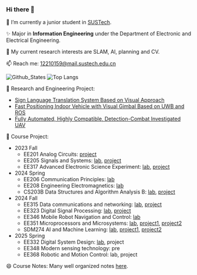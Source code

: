 ### Hi there 👋

🏫 I’m currently a junior student in [SUSTech](https://www.sustech.edu.cn/).

✨ Major in **Information Engineering** under the Department of Electronic and Electrical Engineering.

👀 My current research interests are SLAM, AI, planning and CV.

📫 Reach me: 12210159@mail.sustech.edu.cn
  
<!---
Wendy-Ying/Wendy-Ying is a ✨ special ✨ repository because its `README.md` (this file) appears on your GitHub profile.
You can click the Preview link to take a look at your changes.
- 💞️ I’m looking to collaborate on ...
- ⚡ Fun fact: ...
- 😄 Pronouns: she/her
--->

![Github_States](https://github-readme-stats-rosy-kappa.vercel.app/api?username=Wendy-Ying&hide_border=true) 
![Top Langs](https://github-readme-stats-rosy-kappa.vercel.app/api/top-langs/?username=Wendy-Ying&layout=compact&hide_border=true&size_weight=0.1&count_weight=0.9&langs_count=10&hide=assembly,tex,makefile,html)

💝 Research and Engineering Project:
* [Sign Language Translation System Based on Visual Approach](https://github.com/Wendy-Ying/Sign-Language-Translation-System-Based-on-Visual-Approach)
* [Fast Positioning Indoor Vehicle with Visual Gimbal Based on UWB and ROS](https://github.com/Wendy-Ying/Fast-Positioning-Indoor-Vehicle-with-Visual-Gimbal-Based-on-UWB-and-ROS)
* [Fully Automated, Highly Compatible, Detection-Combat Investigated UAV](https://github.com/Wendy-Ying/Fully-Automated-Highly-Compatible-Detection-Combat-Investigated-UAV)

🎁 Course Project:
* 2023 Fall
  * EE201 Analog Circuits: [project](https://github.com/Wendy-Ying/Electronic-Ocarina)
  * EE205 Signals and Systems: [lab](https://github.com/Wendy-Ying/Signals-and-Systems-Lab/tree/main), [project](https://github.com/Wendy-Ying/Speech-Synthesis-And-Perception-With-Envelope-Cue)
  * EE317 Advanced Electronic Science Experiment: [lab](https://github.com/Wendy-Ying/STM32-Learning), [project](https://github.com/Wendy-Ying/Android-APP)
* 2024 Spring
  * EE206 Communication Principles: [lab](https://github.com/Wendy-Ying/Communication-Principles-Lab)
  * EE208 Engineering Electromagnetics: [lab](https://github.com/Wendy-Ying/Engineering-Electromagnetics-Lab)
  * CS203B Data Structures and Algorithm Analysis B: [lab](https://github.com/Wendy-Ying/Data-Structures-and-Algorithm-Analysis-B-Lab), [project](https://github.com/Wendy-Ying/Intelligent-Image-Scaling-System-Based-on-Seam-Carving-Algorithm)
* 2024 Fall
  * EE315 Data communications and networking: [lab](https://github.com/Wendy-Ying/Data-Communications-and-Networking-Lab), [project](https://github.com/Wendy-Ying/Minimum-Sim-LAN)
  * EE323 Digital Signal Processing: [lab](https://github.com/Wendy-Ying/Digital-Signal-Processing-Lab), [project](https://github.com/Wendy-Ying/Computer-Generate-Music)
  * EE346 Mobile Robot Navigation and Control: [lab](https://github.com/Wendy-Ying/Mobile-Robot-Navigation-and-Control-Lab)
  * EE351 Microprocessors and Microsystems: [lab](https://github.com/Wendy-Ying/Microprocessors-and-Microsystems-Lab), [project1](https://github.com/Wendy-Ying/Microprocessors-and-Microsystems-Midterm-Project), [project2](https://github.com/Wendy-Ying/PokeSnap)
  * SDM274 AI and Machine Learning: [lab](https://github.com/Wendy-Ying/AI-and-Machine-Learning-Lab), [project1](https://github.com/Wendy-Ying/AI4I-Binary-Classification-Prediction), [project2](https://github.com/Wendy-Ying/Wheet-Seed-Classification-Prediction)
* 2025 Spring
  * EE332 Digital System Design: [lab](https://github.com/Wendy-Ying/Digital-System-Design-Lab), project
  * EE348 Modern sensing technology: pre
  * EE368 Robotic and Motion Control: lab, project

😄 Course Notes:
Many well organized notes [here](https://github.com/Wendy-Ying/Lecture-Notes).
